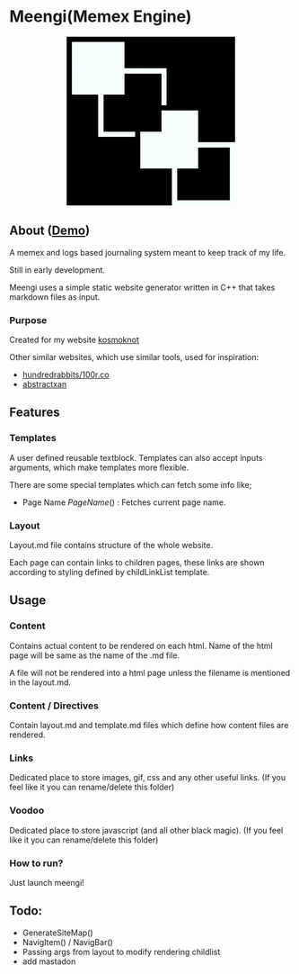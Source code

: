 # Meengi(Memex Engine)

<p align="center">
<img src="/links/images/meengi.png" alt="drawing" style="" width="300"/>
</p>

## About ([Demo](https://meengi.netlify.app/site/index.html))
A memex and logs based journaling system meant to keep track of my life.

Still in early development.

Meengi uses a simple static website generator written in C++ that takes markdown files as input.


### Purpose
Created for my website [kosmoknot](https://kosmoknot.netlify.app/)

Other similar websites, which use similar tools, used for inspiration:
- [hundredrabbits/100r.co](https://github.com/hundredrabbits/100r.co)
- [abstractxan](https://abstractxan.xyz)

## Features

### Templates
A user defined reusable textblock. Templates can also accept inputs arguments, which make templates more flexible.

There are some special templates which can fetch some info like;

- Page Name $PageName()$ : Fetches current page name.

### Layout
Layout.md file contains structure of the whole website.

Each page can contain links to children pages, these links are shown according to styling defined by childLinkList template.

## Usage
### Content
Contains actual content to be rendered on each html. Name of the html page will be same as the name of the .md file.

A file will not be rendered into a html page unless the filename is mentioned in the layout.md.

### Content / Directives
Contain layout.md and template.md files which define how content files are rendered.

### Links
Dedicated place to store images, gif, css and any other useful links. (If you feel like it you can rename/delete this folder)

### Voodoo
Dedicated place to store javascript (and all other black magic). (If you feel like it you can rename/delete this folder)

### How to run?
Just launch meengi!

## Todo:
- GenerateSiteMap()
- NavigItem() / NavigBar()
- Passing args from layout to modify rendering childlist
- add mastadon
